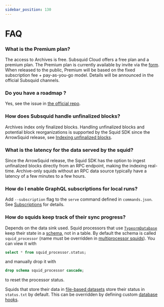 ```yaml
---
sidebar_position: 130
---
```


# FAQ

### What is the Premium plan?

The access to Archives is free. Subsquid Cloud offers a free plan and a premium plan. The Premium plan is currently available by invite via the [form](https://docs.google.com/forms/d/e/1FAIpQLSchqvWxRhlw7yfBlfiudizLJI9hEfeCEuaSlk3wOcwB1HQf6g/viewform?usp=sf_link). When released to the public, Premium will be based on the fixed subscription fee + pay-as-you-go model. Details will be announced in the official Subsquid channels.

### Do you have a roadmap ?

Yes, see the issue in [the official repo](https://github.com/subsquid/squid-sdk/issues/70).

### How does Subsquid handle unfinalized blocks?

Archives index only finalized blocks. Handling unfinalized blocks and potential block reorganizations is supported by the Squid SDK since the ArrowSquid release, see [Indexing unfinalized blocks](/arrowsquid-docs-v0/basics/unfinalized-blocks).

### What is the latency for the data served by the squid? 

Since the ArrowSquid release, the Squid SDK has the option to ingest unfinalized blocks directly from an RPC endpoint, making the indexing real-time. Archive-only squids without an RPC data source typically have a latency of a few minutes to a few hours.

### How do I enable GraphQL subscriptions for local runs?

Add `--subscription` flag to the `serve` command defined in `commands.json`. See [Subscriptions](/arrowsquid-docs-v0/graphql-api/subscriptions) for details.

### How do squids keep track of their sync progress?

Depends on the data sink used. Squid processors that use [`TypeormDatabase`](/arrowsquid-docs-v0/store/postgres) keep their state in a [schema](https://www.postgresql.org/docs/current/sql-createschema.html), not in a table. By default the schema is called `squid_processor` (name must be overridden in [multiprocessor squids](/arrowsquid-docs-v0/basics/multichain)). You can view it with
```sql
select * from squid_processor.status;
```
and manually drop it with
```sql
drop schema squid_processor cascade;
```
to reset the processor status.

Squids that store their data in [file-based datasets](/arrowsquid-docs-v0/store/file-store) store their status in `status.txt` by default. This can be overridden by defining custom [database hooks](/arrowsquid-docs-v0/store/file-store/overview/#filesystem-syncs-and-dataset-partitioning).
